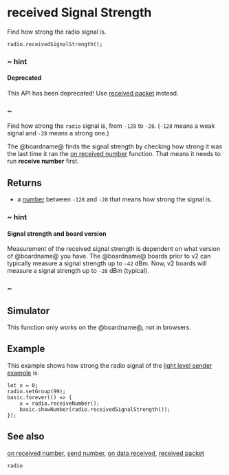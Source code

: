 # received Signal Strength

Find how strong the radio signal is.

```sig
radio.receivedSignalStrength();
```

### ~ hint

#### Deprecated

This API has been deprecated! Use [received packet](/reference/radio/received-packet) instead.

### ~

Find how strong the ``radio`` signal is, from `-128` to `-28`.
(`-128` means a weak signal and `-28` means a strong one.)

The @boardname@ finds the signal strength by checking how strong it was
the last time it ran the
[on received number](/reference/radio/on-received-number) function. That means
it needs to run **receive number** first.

## Returns

* a [number](/types/number) between `-128` and `-28` that means
how strong the signal is.

### ~ hint

#### Signal strength and board version

Measurement of the received signal strength is dependent on what version of @boardname@ you have. The @boardname@ boards prior to v2 can typically measure a signal strength up to `-42` dBm. Now, v2 boards will measure a signal strength up to `-28` dBm (typical).

### ~

## Simulator

This function only works on the @boardname@, not in browsers.

## Example

This example shows how strong the radio signal of the
[light level sender example](/reference/radio/send-number) is.

```blocks
let x = 0;
radio.setGroup(99);
basic.forever(() => {
    x = radio.receiveNumber();
    basic.showNumber(radio.receivedSignalStrength());
});
```

## See also

[on received number](/reference/radio/on-received-number), [send number](/reference/radio/send-number),
[on data received](/reference/radio/on-data-received), [received packet](/reference/received-packet)

```package
radio
```